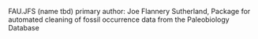 FAU.JFS (name tbd)
primary author: Joe Flannery Sutherland, 
Package for automated cleaning of fossil occurrence data from the Paleobiology Database


